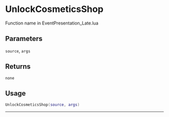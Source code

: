# UnlockCosmeticsShop
Function name in EventPresentation_Late.lua
## Parameters
`source`, `args`
## Returns
`none`
## Usage
```lua
UnlockCosmeticsShop(source, args)
```
---
